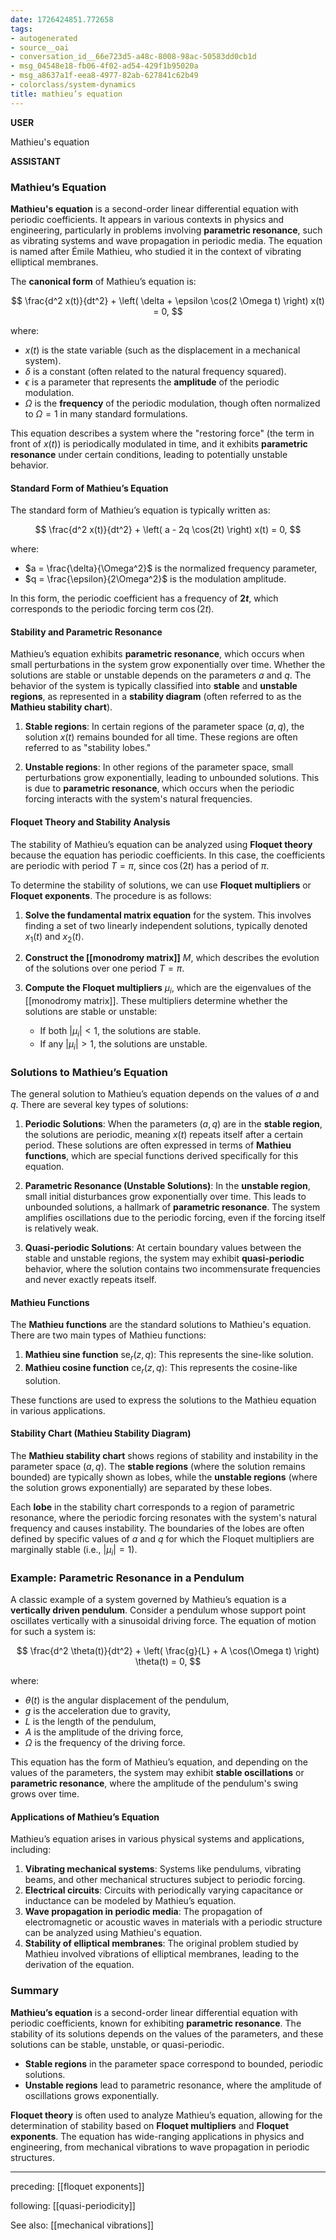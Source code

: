 ```yaml
---
date: 1726424851.772658
tags:
- autogenerated
- source__oai
- conversation_id__66e723d5-a48c-8008-98ac-50583dd0cb1d
- msg_04548e18-fb06-4f02-ad54-429f1b95020a
- msg_a8637a1f-eea8-4977-82ab-627841c62b49
- colorclass/system-dynamics
title: mathieu’s equation
---
```


**USER**

Mathieu's equation


**ASSISTANT**

### Mathieu’s Equation

**Mathieu's equation** is a second-order linear differential equation with periodic coefficients. It appears in various contexts in physics and engineering, particularly in problems involving **parametric resonance**, such as vibrating systems and wave propagation in periodic media. The equation is named after Émile Mathieu, who studied it in the context of vibrating elliptical membranes.

The **canonical form** of Mathieu’s equation is:

$$
\frac{d^2 x(t)}{dt^2} + \left( \delta + \epsilon \cos(2 \Omega t) \right) x(t) = 0,
$$

where:

- $x(t)$ is the state variable (such as the displacement in a mechanical system).
- $\delta$ is a constant (often related to the natural frequency squared).
- $\epsilon$ is a parameter that represents the **amplitude** of the periodic modulation.
- $\Omega$ is the **frequency** of the periodic modulation, though often normalized to $\Omega = 1$ in many standard formulations.

This equation describes a system where the "restoring force" (the term in front of $x(t)$) is periodically modulated in time, and it exhibits **parametric resonance** under certain conditions, leading to potentially unstable behavior.

#### Standard Form of Mathieu’s Equation

The standard form of Mathieu’s equation is typically written as:

$$
\frac{d^2 x(t)}{dt^2} + \left( a - 2q \cos(2t) \right) x(t) = 0,
$$

where:

- $a = \frac{\delta}{\Omega^2}$ is the normalized frequency parameter,
- $q = \frac{\epsilon}{2\Omega^2}$ is the modulation amplitude.

In this form, the periodic coefficient has a frequency of **$2t$**, which corresponds to the periodic forcing term $\cos(2t)$.

#### Stability and Parametric Resonance

Mathieu’s equation exhibits **parametric resonance**, which occurs when small perturbations in the system grow exponentially over time. Whether the solutions are stable or unstable depends on the parameters $a$ and $q$. The behavior of the system is typically classified into **stable** and **unstable regions**, as represented in a **stability diagram** (often referred to as the **Mathieu stability chart**).

1. **Stable regions**: In certain regions of the parameter space $(a, q)$, the solution $x(t)$ remains bounded for all time. These regions are often referred to as "stability lobes."
  
2. **Unstable regions**: In other regions of the parameter space, small perturbations grow exponentially, leading to unbounded solutions. This is due to **parametric resonance**, which occurs when the periodic forcing interacts with the system's natural frequencies.

#### Floquet Theory and Stability Analysis

The stability of Mathieu’s equation can be analyzed using **Floquet theory** because the equation has periodic coefficients. In this case, the coefficients are periodic with period $T = \pi$, since $\cos(2t)$ has a period of $\pi$.

To determine the stability of solutions, we can use **Floquet multipliers** or **Floquet exponents**. The procedure is as follows:

1. **Solve the fundamental matrix equation** for the system. This involves finding a set of two linearly independent solutions, typically denoted $x_1(t)$ and $x_2(t)$.

2. **Construct the [[monodromy matrix]]** $M$, which describes the evolution of the solutions over one period $T = \pi$.

3. **Compute the Floquet multipliers** $\mu_i$, which are the eigenvalues of the [[monodromy matrix]]. These multipliers determine whether the solutions are stable or unstable:
   - If both $|\mu_i| < 1$, the solutions are stable.
   - If any $|\mu_i| > 1$, the solutions are unstable.

### Solutions to Mathieu’s Equation

The general solution to Mathieu’s equation depends on the values of $a$ and $q$. There are several key types of solutions:

1. **Periodic Solutions**: When the parameters $(a, q)$ are in the **stable region**, the solutions are periodic, meaning $x(t)$ repeats itself after a certain period. These solutions are often expressed in terms of **Mathieu functions**, which are special functions derived specifically for this equation.

2. **Parametric Resonance (Unstable Solutions)**: In the **unstable region**, small initial disturbances grow exponentially over time. This leads to unbounded solutions, a hallmark of **parametric resonance**. The system amplifies oscillations due to the periodic forcing, even if the forcing itself is relatively weak.

3. **Quasi-periodic Solutions**: At certain boundary values between the stable and unstable regions, the system may exhibit **quasi-periodic** behavior, where the solution contains two incommensurate frequencies and never exactly repeats itself.

#### Mathieu Functions

The **Mathieu functions** are the standard solutions to Mathieu's equation. There are two main types of Mathieu functions:

1. **Mathieu sine function** $\text{se}_r(z, q)$: This represents the sine-like solution.
2. **Mathieu cosine function** $\text{ce}_r(z, q)$: This represents the cosine-like solution.

These functions are used to express the solutions to the Mathieu equation in various applications.

#### Stability Chart (Mathieu Stability Diagram)

The **Mathieu stability chart** shows regions of stability and instability in the parameter space $(a, q)$. The **stable regions** (where the solution remains bounded) are typically shown as lobes, while the **unstable regions** (where the solution grows exponentially) are separated by these lobes.

Each **lobe** in the stability chart corresponds to a region of parametric resonance, where the periodic forcing resonates with the system's natural frequency and causes instability. The boundaries of the lobes are often defined by specific values of $a$ and $q$ for which the Floquet multipliers are marginally stable (i.e., $|\mu_i| = 1$).

### Example: Parametric Resonance in a Pendulum

A classic example of a system governed by Mathieu’s equation is a **vertically driven pendulum**. Consider a pendulum whose support point oscillates vertically with a sinusoidal driving force. The equation of motion for such a system is:

$$
\frac{d^2 \theta(t)}{dt^2} + \left( \frac{g}{L} + A \cos(\Omega t) \right) \theta(t) = 0,
$$

where:

- $\theta(t)$ is the angular displacement of the pendulum,
- $g$ is the acceleration due to gravity,
- $L$ is the length of the pendulum,
- $A$ is the amplitude of the driving force,
- $\Omega$ is the frequency of the driving force.

This equation has the form of Mathieu’s equation, and depending on the values of the parameters, the system may exhibit **stable oscillations** or **parametric resonance**, where the amplitude of the pendulum's swing grows over time.

#### Applications of Mathieu’s Equation

Mathieu’s equation arises in various physical systems and applications, including:

1. **Vibrating mechanical systems**: Systems like pendulums, vibrating beams, and other mechanical structures subject to periodic forcing.
2. **Electrical circuits**: Circuits with periodically varying capacitance or inductance can be modeled by Mathieu’s equation.
3. **Wave propagation in periodic media**: The propagation of electromagnetic or acoustic waves in materials with a periodic structure can be analyzed using Mathieu's equation.
4. **Stability of elliptical membranes**: The original problem studied by Mathieu involved vibrations of elliptical membranes, leading to the derivation of the equation.

### Summary

**Mathieu’s equation** is a second-order linear differential equation with periodic coefficients, known for exhibiting **parametric resonance**. The stability of its solutions depends on the values of the parameters, and these solutions can be stable, unstable, or quasi-periodic. 

- **Stable regions** in the parameter space correspond to bounded, periodic solutions.
- **Unstable regions** lead to parametric resonance, where the amplitude of oscillations grows exponentially.
  
**Floquet theory** is often used to analyze Mathieu’s equation, allowing for the determination of stability based on **Floquet multipliers** and **Floquet exponents**. The equation has wide-ranging applications in physics and engineering, from mechanical vibrations to wave propagation in periodic structures.


---

preceding: [[floquet exponents]]  


following: [[quasi-periodicity]]

See also: [[mechanical vibrations]]